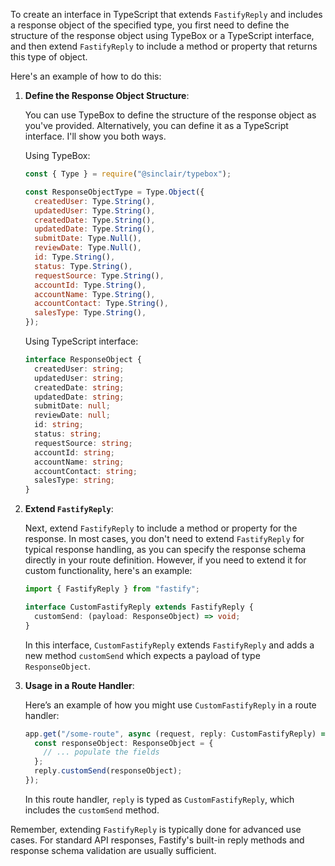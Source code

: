 To create an interface in TypeScript that extends `FastifyReply` and includes a response object of the specified type, you first need to define the structure of the response object using TypeBox or a TypeScript interface, and then extend `FastifyReply` to include a method or property that returns this type of object.

Here's an example of how to do this:

1. **Define the Response Object Structure**:

   You can use TypeBox to define the structure of the response object as you've provided. Alternatively, you can define it as a TypeScript interface. I'll show you both ways.

   Using TypeBox:

   ```javascript
   const { Type } = require("@sinclair/typebox");

   const ResponseObjectType = Type.Object({
     createdUser: Type.String(),
     updatedUser: Type.String(),
     createdDate: Type.String(),
     updatedDate: Type.String(),
     submitDate: Type.Null(),
     reviewDate: Type.Null(),
     id: Type.String(),
     status: Type.String(),
     requestSource: Type.String(),
     accountId: Type.String(),
     accountName: Type.String(),
     accountContact: Type.String(),
     salesType: Type.String(),
   });
   ```

   Using TypeScript interface:

   ```typescript
   interface ResponseObject {
     createdUser: string;
     updatedUser: string;
     createdDate: string;
     updatedDate: string;
     submitDate: null;
     reviewDate: null;
     id: string;
     status: string;
     requestSource: string;
     accountId: string;
     accountName: string;
     accountContact: string;
     salesType: string;
   }
   ```

2. **Extend `FastifyReply`**:

   Next, extend `FastifyReply` to include a method or property for the response. In most cases, you don't need to extend `FastifyReply` for typical response handling, as you can specify the response schema directly in your route definition. However, if you need to extend it for custom functionality, here's an example:

   ```typescript
   import { FastifyReply } from "fastify";

   interface CustomFastifyReply extends FastifyReply {
     customSend: (payload: ResponseObject) => void;
   }
   ```

   In this interface, `CustomFastifyReply` extends `FastifyReply` and adds a new method `customSend` which expects a payload of type `ResponseObject`.

3. **Usage in a Route Handler**:

   Here’s an example of how you might use `CustomFastifyReply` in a route handler:

   ```typescript
   app.get("/some-route", async (request, reply: CustomFastifyReply) => {
     const responseObject: ResponseObject = {
       // ... populate the fields
     };
     reply.customSend(responseObject);
   });
   ```

   In this route handler, `reply` is typed as `CustomFastifyReply`, which includes the `customSend` method.

Remember, extending `FastifyReply` is typically done for advanced use cases. For standard API responses, Fastify's built-in reply methods and response schema validation are usually sufficient.
